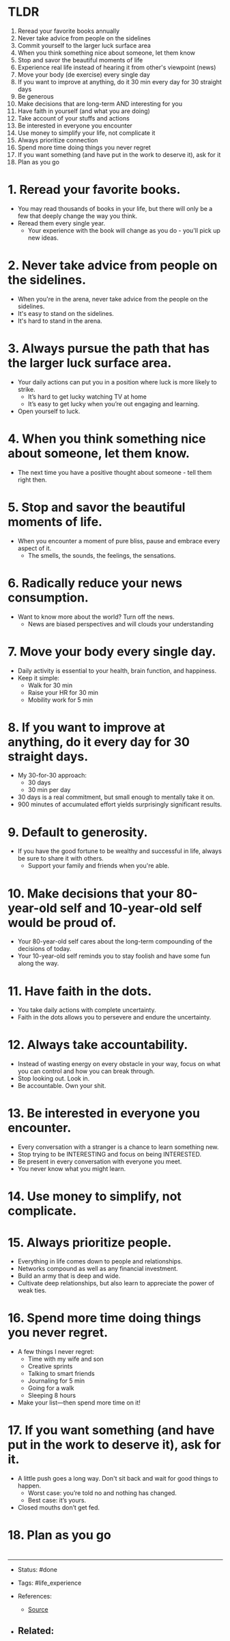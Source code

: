# TLDR
1. Reread your favorite books annually
2. Never take advice from people on the sidelines
3. Commit yourself to the larger luck surface area
4. When you think something nice about someone, let them know
5. Stop and savor the beautiful moments of life
6. Experience real life instead of hearing it from other's viewpoint (news)
7. Move your body (de exercise) every single day
8. If you want to improve at anything, do it 30 min every day for 30 straight days
9. Be generous
10. Make decisions that are long-term AND interesting for you
11. Have faith in yourself (and what you are doing)
12. Take account of your stuffs and actions
13. Be interested in everyone you encounter
14. Use money to simplify your life, not complicate it
15. Always prioritize connection
16. Spend more time doing things you never regret
17. If you want something (and have put in the work to deserve it), ask for it
18. Plan as you go



# 1. Reread your favorite books.
- You may read thousands of books in your life, but there will only be a few that deeply change the way you think.
- Reread them every single year.
	- Your experience with the book will change as you do - you'll pick up new ideas.

# 2. Never take advice from people on the sidelines.
- When you're in the arena, never take advice from the people on the sidelines.
- It's easy to stand on the sidelines.
- It's hard to stand in the arena.

# 3. Always pursue the path that has the larger luck surface area.
- Your daily actions can put you in a position where luck is more likely to strike.
	- It’s hard to get lucky watching TV at home
	- It’s easy to get lucky when you’re out engaging and learning.
- Open yourself to luck.

# 4. When you think something nice about someone, let them know.
- The next time you have a positive thought about someone - tell them right then.


# 5. Stop and savor the beautiful moments of life.
- When you encounter a moment of pure bliss, pause and embrace every aspect of it.
	- The smells, the sounds, the feelings, the sensations.

# 6. Radically reduce your news consumption.
- Want to know more about the world? Turn off the news.
	- News are biased perspectives and will clouds your understanding

# 7. Move your body every single day.
- Daily activity is essential to your health, brain function, and happiness.
- Keep it simple:
	- Walk for 30 min
	- Raise your HR for 30 min
	- Mobility work for 5 min

# 8. If you want to improve at anything, do it every day for 30 straight days.
- My 30-for-30 approach:
	- 30 days
	- 30 min per day
- 30 days is a real commitment, but small enough to mentally take it on.
- 900 minutes of accumulated effort yields surprisingly significant results.

# 9. Default to generosity.
- If you have the good fortune to be wealthy and successful in life, always be sure to share it with others.
	- Support your family and friends when you're able.

# 10. Make decisions that your 80-year-old self and 10-year-old self would be proud of.
- Your 80-year-old self cares about the long-term compounding of the decisions of today.
- Your 10-year-old self reminds you to stay foolish and have some fun along the way.

# 11. Have faith in the dots.
- You take daily actions with complete uncertainty.
- Faith in the dots allows you to persevere and endure the uncertainty.

# 12. Always take accountability.
- Instead of wasting energy on every obstacle in your way, focus on what you can control and how you can break through.
- Stop looking out. Look in.
- Be accountable. Own your shit.

# 13. Be interested in everyone you encounter.
- Every conversation with a stranger is a chance to learn something new.
- Stop trying to be INTERESTING and focus on being INTERESTED.
- Be present in every conversation with everyone you meet.
- You never know what you might learn.

# 14. Use money to simplify, not complicate.

# 15. Always prioritize people.
- Everything in life comes down to people and relationships.
- Networks compound as well as any financial investment.
- Build an army that is deep and wide.
- Cultivate deep relationships, but also learn to appreciate the power of weak ties.

# 16. Spend more time doing things you never regret.
- A few things I never regret:
	- Time with my wife and son
	- Creative sprints
	- Talking to smart friends
	- Journaling for 5 min
	- Going for a walk
	- Sleeping 8 hours
- Make your list—then spend more time on it!

# 17. If you want something (and have put in the work to deserve it), ask for it.
- A little push goes a long way. Don't sit back and wait for good things to happen.
	- Worst case: you’re told no and nothing has changed.
	- Best case: it’s yours.
- Closed mouths don’t get fed.


# 18. Plan as you go


















# 

---
- Status: #done

- Tags: #life_experience 

- References:
	- [Source](https://twitter.com/SahilBloom/status/1568938820921335808)

- Related:
	- 
